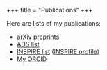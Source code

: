 +++
title = "Publications"
+++

Here are lists of my publications:
* [arXiv preprints](https://arxiv.org/search/?searchtype=author&query=Delos%2C+M+S)
* [ADS list](https://ui.adsabs.harvard.edu/search/q=%3Dauthor%3A%22Delos%2C%20M%20Sten%22%20or%20%3Dauthor%3A%22Delos%2C%20M%20S%22%20or%20%3Dauthor%3A%22Delos%2C%20Sten%22)
* [INSPIRE list](http://inspirehep.net/search?p=exactauthor%3AM.S.Delos.1) ([INSPIRE profile](http://inspirehep.net/author/profile/M.S.Delos.1))
* [My ORCID](https://orcid.org/0000-0003-3808-5321)

